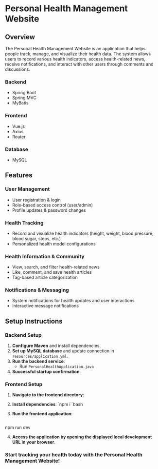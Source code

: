 # **Personal Health Management Website**

## **Overview**
The Personal Health Management Website is an application that helps people track, manage, and visualize their health data. The system allows users to record various health indicators, access health-related news, receive notifications, and interact with other users through comments and discussions.

### **Backend**
- Spring Boot
- Spring MVC
- MyBatis

### **Frontend**
- Vue.js
- Axios
- Router

### **Database**
- MySQL

## **Features**
### **User Management**
- User registration & login
- Role-based access control (user/admin)
- Profile updates & password changes

### **Health Tracking**
- Record and visualize health indicators (height, weight, blood pressure, blood sugar, steps, etc.)
- Personalized health model configurations

### **Health Information & Community**
- View, search, and filter health-related news
- Like, comment, and save health articles
- Tag-based article categorization

### **Notifications & Messaging**
- System notifications for health updates and user interactions
- Interactive message notifications

## **Setup Instructions**
### **Backend Setup**
1. **Configure Maven** and install dependencies.
2. **Set up MySQL database** and update connection in `resources/application.yml`.
3. **Run the backend service**:
   - Run `PersonalHealthApplication.java` 
4. **Successful startup confirmation**.

### **Frontend Setup**
1. **Navigate to the frontend directory**:
2. **Install dependencies**:
   `npm i``bash

3. **Run the frontend application**:
   ```bash
npm run dev

4. **Access the application by opening the displayed local development URL in your browser**.

### Start tracking your health today with the Personal Health Management Website!
